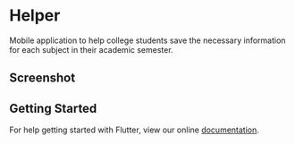 # Helper
Mobile application to help college students save the necessary information for each subject in their academic semester.

## Screenshot

## Getting Started
 For help getting started with Flutter, view our online [documentation](https://flutter.io/).
